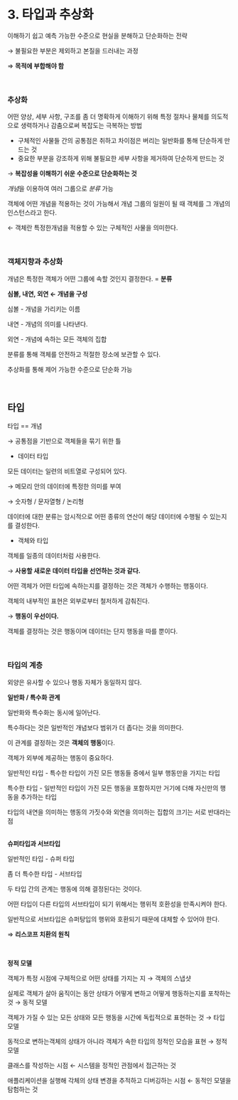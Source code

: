 # 3. 타입과 추상화  

이해하기 쉽고 예측 가능한 수준으로 현실을 분해하고 단순화하는 전략  

→ 불필요한 부분은 제외하고 본질을 드러내는 과정  
 
⇒ **목적에 부합해야 함**

<br/>

### 추상화  

어떤 양상, 세부 사항, 구조를 좀 더 명확하게 이해하기 위해 특정 절차나 물체를 의도적으로 생력하거나 감춤으로써 복잡도는 극복하는 방법  

- 구체적인 사물들 간의 공통점은 취하고 차이점은 버리는 일반화를 통해 단순하게 만드는 것  
- 중요한 부분을 강조하게 위해 불필요한 세부 사항을 제거하여 단순하게 만드는 것  
  
→ **복잡성을 이해하기 쉬운 수준으로 단순화하는 것**   

*개념*을 이용하여 여러 그룹으로 *분류* 가능  

객체에 어떤 개념을 적용하는 것이 가능해서 개념 그룹의 일원이 될 때 객체를 그 개념의 인스턴스라고 한다.   
 
← 객체란 특정한개념을 적용할 수 있는 구체적인 사물을 의미한다.   

<br/>

### 객체지향과 추상화

개념은 특정한 객체가 어떤 그룹에 속할 것인지 결정한다. = **분류**  

**심볼, 내연, 외연   ← 개념을 구성**  

심볼 - 개념을 가리키는 이름  
 
내연 - 개념의 의미를 나타낸다.   

외연 - 개념에 속하는 모든 객체의 집합  

분류를 통해 객체를 안전하고 적절한 장소에 보관할 수 있다.  

추상화를 통해 제어 가능한 수준으로 단순화 가능  

<br/>


## 타입

타입 == 개념  

→ 공통점을 기반으로 객체들을 묶기 위한 틀   

- 데이터 타입  

모든 데이터는 일련의 비트열로 구성되어 있다.  

→ 메모리 안의 데이터에 특정한 의미를 부여  

→ 숫자형 / 문자열형 / 논리형  

데이터에 대한 분류는 암시적으로 어떤 종류의 연산이 해당 데이터에 수행될 수 있는지를 결성한다.   

- 객체와 타입  

객체를 일종의 데이터처럼 사용한다.   
 
→ **사용할 새로운 데이터 타입을 선언하는 것과 같다.**   

     

어떤 객체가 어떤 타입에 속하는지를 결정하는 것은 객체가 수행하는 행동이다.    

객체의 내부적인 표현은 외부로부터 철저하게 감춰진다.    

→ **행동이 우선이다.**  

객체를 결정하는 것은 행동이며 데이터는 단지 행동을 따를 뿐이다.  

<br/>


### 타입의 계층  

외양은 유사할 수 있으나 행동 자체가 동일하지 않다.  

**일반화 / 특수화 관계**   

일반화와 특수화는 동시에 일어난다.  

특수하다는 것은 일반적인 개념보다 범위가 더 좁다는 것을 의미한다.  

이 관계를 결정하는 것은 **객체의 행동**이다.   

객체가 외부에 제공하는 행동이 중요하다.  

일반적인 타입 - 특수한 타입이 가진 모든 행동들 중에서 일부 행동만을 가지는 타입  

특수한 타입 - 일반적인 타입이 가진 모든 행동을 포함하지만 거기에 더해 자신만의 행동을 추가하는 타입  

타입의 내연을 의미하는 행동의 가짓수와 외연을 의미하는 집합의 크기는 서로 반대라는 점  
<br/>


**슈퍼타입과 서브타입**  
 
일반적인 타입 - 슈퍼 타입  

좀 더 특수한 타입 - 서브타입  

두 타입 간의 관계는 행동에 의해 결정된다는 것이다.  

어떤 타입이 다른 타입의 서브타입이 되기 위해서는 행위적 호환성을 만족시켜야 한다.  

일반적으로 서브타입은 슈퍼탕입의 행위와 호환되기 때문에 대체할 수 있어야 한다.  

⇒ **리스코프 치환의 원칙**   

<br/>


**정적 모델** 

 객체가 특정 시점에 구체적으로 어떤 상태를 가지는 지 → 객체의 스냅샷  

실제로 객체가 살아 움직이는 동안 상태가 어떻게 변하고 어떻게 행동하는지를 포착하는 것 → 동적 모델   

객체가 가질 수 있는 모든 상태와 모든 행동을 시간에 독립적으로 표현하는 것 → 타입 모델  

동적으로 변하는객체의 상태가 아니라 객체가 속한 타입의 정적인 모습을 표현 → 정적 모델  

클래스를 작성하는 시점 ← 시스템을 정적인 관점에서 접근하는 것  

애플리케이션을 실행해 각체의 상태 변경을 추적하고 디버깅하는 시점 ← 동적인 모델을 탐험하는 것  